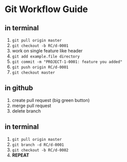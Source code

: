 # Git Workflow Guide

## in terminal
1. `git pull origin master`
2. `git checkout -b RC/d-0001`
3. work on single feature like header
4. `git add example.file directory`
5. `git commit -m "PROJECT-1-0001: feature you added"`
6. `git push origin RC/d-0001`
7. `git checkout master`

## in github
1. create pull request (big green button)
2. merge pull request
3. delete branch

## in terminal
1. `git pull origin master`
2. `git branch -d RC/d-0001`
3. `git checkout -b RC/d-0002`
4. **REPEAT**
